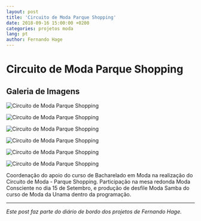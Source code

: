 ```yaml
---
layout: post
title: 'Circuito de Moda Parque Shopping'
date: 2018-09-16 15:00:00 +0200
categories: projetos moda
lang: pt
author: Fernando Hage
---
```


# Circuito de Moda Parque Shopping

## Galeria de Imagens

![Circuito de Moda Parque Shopping](/assets/images/circuito-de-moda-parque-shopping-01.jpg)

![Circuito de Moda Parque Shopping](/assets/images/circuito-de-moda-parque-shopping-02.jpg)

![Circuito de Moda Parque Shopping](/assets/images/circuito-de-moda-parque-shopping-03.jpg)

![Circuito de Moda Parque Shopping](/assets/images/circuito-de-moda-parque-shopping-04.jpg)

![Circuito de Moda Parque Shopping](/assets/images/circuito-de-moda-parque-shopping-05.jpg)

![Circuito de Moda Parque Shopping](/assets/images/circuito-de-moda-parque-shopping-06.jpg)

Coordenação do apoio do curso de Bacharelado em Moda na realização do Circuito de Moda - Parque Shopping. Participação na mesa redonda Moda Consciente no dia 15 de Setembro, e produção de desfile Moda Samba do curso de Moda da Unama dentro da programação.

---

*Este post faz parte do diário de bordo dos projetos de Fernando Hage.*